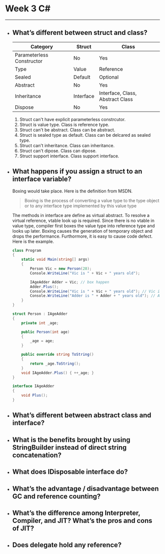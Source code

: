 # Week 3 C#
---
* ## What’s different between struct and class?

  Category                     | Struct    | Class 
  -----------------------------|-----------|-----------------------------------
  Parameterless Constructor    | No        | Yes 
  Type                         | Value     | Reference 
  Sealed                       | Default   | Optional 
  Abstract                     | No        | Yes
  Inheritance                  | Interface | Interface, Class, Abstract Class
  Dispose                      | No        | Yes
    
  1. Struct can't have explicit parameterless constrcutor.
  2. Struct is value type. Class is reference type.
  3. Struct can't be abstract. Class can be abstract.
  4. Struct is sealed type as default. Class can be delcared as sealed type.
  5. Struct can't inheritance. Class can inheritance.
  6. Struct can't dipose. Class can dipose.
  7. Struct support interface. Class support interface.

* ## What happens if you assign a struct to an interface variable?
  Boxing would take place. Here is the definition from MSDN.
  
  > Boxing is the process of converting a value type to the type object or to any interface type implemented by this value type
  
  The methods in interface are define as virtual abstract. To resolve a virtual reference, vtable look up is required. Since there is no vtable in value type, compiler first boxes the value type into reference type and looks up later.
  Boxing causes the generation of temporary object and drops the performance. Furthormore, it is easy to cause code defect. Here is the example.
  ```C#
  class Program
  {
      static void Main(string[] args)
      {
          Person Vic = new Person(28);
          Console.WriteLine("Vic is " + Vic + " years old");

          IAgeAdder Adder = Vic; // box happen
          Adder.Plus();
          Console.WriteLine("Vic is " + Vic + " years old"); // Vic is still the value type and the same as before
          Console.WriteLine("Adder is " + Adder + " years old"); // Adder refers to a temp object,generated by boxing
      }
  }

  struct Person : IAgeAdder
  {
      private int _age;

      public Person(int age)
      {
          _age = age;
      }

      public override string ToString()
      {
          return _age.ToString();
      }
      void IAgeAdder.Plus() { ++_age; }
  }

  interface IAgeAdder
  {
      void Plus();
  }  
  ```
  
* ## What’s different between abstract class and interface?
* ## What is the benefits brought by using StringBuilder instead of direct string concatenation?
* ## What does IDisposable interface do?
* ## What’s the advantage / disadvantage between GC and reference counting?
* ## What’s the difference among Interpreter, Compiler, and JIT? What’s the pros and cons of JIT?
* ## Does delegate hold any reference?